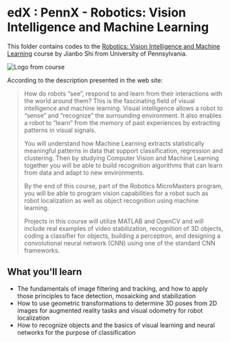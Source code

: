 # edX : PennX - Robotics: Vision Intelligence and Machine Learning

This folder contains codes to the [Robotics: Vision Intelligence and Machine Learning](https://www.edx.org/course/robotics-vision-intelligence-machine-pennx-robo2x) course by Jianbo Shi from University of Pennsylvania. 

![Logo from course](https://www.edx.org/sites/default/files/course/image/promoted/robo2x_378x225.jpg)

According to the description presented in the web site:

> How do robots “see”, respond to and learn from their interactions with the world around them? This is the fascinating field of visual intelligence and machine learning. Visual intelligence allows a robot to “sense” and “recognize” the surrounding environment. It also enables a robot to “learn” from the memory of past experiences by extracting patterns in visual signals.
> 
> You will understand how Machine Learning extracts statistically meaningful patterns in data that support classification, regression and clustering. Then by studying Computer Vision and Machine Learning together you will be able to build recognition algorithms that can learn from data and adapt to new environments.
> 
> By the end of this course, part of the Robotics MicroMasters program, you will be able to program vision capabilities for a robot such as robot localization as well as object recognition using machine learning.
> 
> Projects in this course will utilize MATLAB and OpenCV and will include real examples of video stabilization, recognition of 3D objects, coding a classifier for objects, building a perceptron, and designing a convolutional neural network (CNN) using one of the standard CNN frameworks.

## What you'll learn
- The fundamentals of image filtering and tracking, and how to apply those principles to face detection, mosaicking and stabilization
- How to use geometric transformations to determine 3D poses from 2D images for augmented reality tasks and visual odometry for robot localization
- How to recognize objects and the basics of visual learning and neural networks for the purpose of classification
